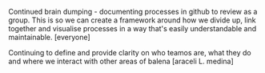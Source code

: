 Continued brain dumping - documenting processes in github to review as a group. This is so we can create a framework around how we divide up, link together and visualise processes in a way that's easily understandable and maintainable. [everyone]

Continuing to define and provide clarity on who teamos are, what they do and where we interact with other areas of balena [araceli L. medina]
